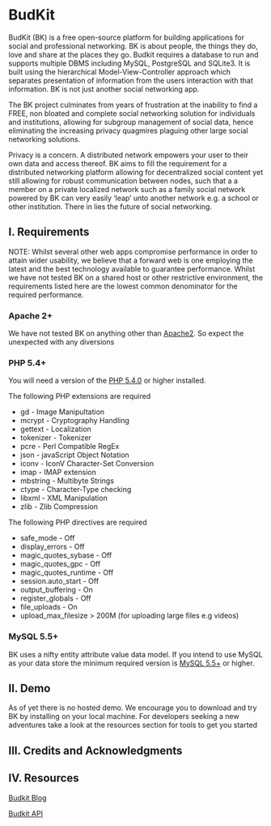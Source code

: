 BudKit
======

BudKit (BK) is a free open-source platform for building applications for social and professional networking. BK is about people, the things they do, love and share at the places they go. Budkit requires a database to run and supports multiple DBMS including MySQL, PostgreSQL and SQLite3. It is built using the hierarchical Model-View-Controller approach which separates presentation of information from the users interaction with that information. BK is not just another social networking app.

The BK project culminates from years of frustration at the inability to find a FREE, non bloated and complete social networking solution for individuals and institutions, allowing for subgroup management of social data, hence eliminating the increasing privacy quagmires plaguing other large social networking solutions.

Privacy is a concern. A distributed network empowers your user to their own data and access thereof.  BK aims to fill the requirement for a distributed networking platform allowing for decentralized social content yet still allowing for robust communication between nodes, such that a a member on a private localized network such as a family social network powered by BK can very easily ‘leap’ unto another network e.g. a school or other institution. There in lies the future of social networking.

I. Requirements
-----------------
NOTE: Whilst several other web apps compromise performance in order to attain wider usability, we believe that a forward web is one employing the latest and the best technology available to guarantee performance. Whilst we have not tested BK on a shared host or other restrictive environment, the requirements listed here are the lowest common denominator for the required performance. 


### Apache 2+
[APACHE2]: https://httpd.apache.org/docs/2.4/
We have not tested BK on anything other than [Apache2][APACHE2]. So expect the unexpected with any diversions

### PHP 5.4+
[PHP5]: http://php.net/releases/5_4_0.php
You will need a version of the [PHP 5.4.0][PHP5] or higher installed. 

The following PHP extensions are required
- gd - Image Manipultation
- mcrypt - Cryptography Handling	
- gettext - Localization
- tokenizer - Tokenizer
- pcre - Perl Compatible RegEx
- json - javaScript Object Notation
- iconv - IconV Character-Set Conversion
- imap - IMAP extension
- mbstring - Multibyte Strings
- ctype - Character-Type checking
- libxml - XML Manipulation
- zlib - Zlib Compression

The following PHP directives are required
- safe_mode -	Off		
- display_errors -	Off		
- magic_quotes_sybase -	Off	
- magic_quotes_gpc -	Off	
- magic_quotes_runtime - Off	
- session.auto_start -	Off	
- output_buffering -	On	
- register_globals -	Off	
- file_uploads -	On
- upload_max_filesize	> 200M (for uploading large files e.g videos)

### MySQL 5.5+
[MySQL55]: http://dev.mysql.com/tech-resources/articles/introduction-to-mysql-55.html
BK  uses a nifty entity attribute value data model. If you intend to use MySQL as your data store the minimum required version is [MySQL 5.5+][MySQL55] or higher. 	

II. Demo
---------
As of yet there is no hosted demo. We encourage you to download and try BK by installing on your local machine. For developers seeking a new adventures take a look at the resources section for tools to get you started

III. Credits and Acknowledgments
--------------------------------



IV. Resources
--------------------------------
[Budkit Blog](http://budkit.org/blog)

[Budkit API](http://drstonyhills.github.com/budkit)